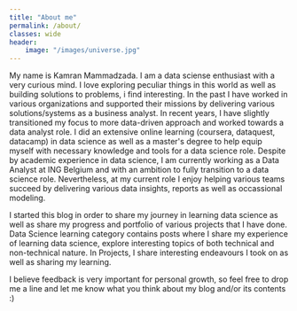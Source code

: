```yaml
---
title: "About me"
permalink: /about/
classes: wide
header:
    image: "/images/universe.jpg"
---
```


My name is Kamran Mammadzada. I am a data sciense enthusiast with a very curious mind. I love exploring peculiar things in this world as well as building solutions to problems, i find interesting. In the past I have worked in various organizations and supported their missions by delivering various solutions/systems as a business analyst. In recent years, I have slightly transitioned my focus to more data-driven approach and worked towards a data analyst role. I did an extensive online learning (coursera, dataquest, datacamp) in data science as well as a master's degree to help equip myself with necessary knowledge and tools for a data science role. Despite by academic experience in data science, I am currently working as a Data Analyst at ING Belgium and with an ambition to fully transition to a data science role. Nevertheless, at my current role I enjoy helping various teams succeed by delivering various data insights, reports as well as occassional modeling.

I started this blog in order to share my journey in learning data science as well as share my progress and portfolio of various projects that I have done. Data Science learning category contains posts where I share my experience of learning data science, explore interesting topics of both technical and non-technical nature. In Projects, I share interesting endeavours I took on as well as sharing my learning.

I believe feedback is very important for personal growth, so feel free to drop me a line and let me know what you think about my blog and/or its contents :)